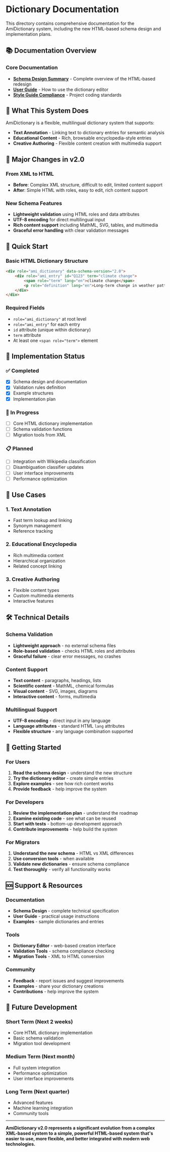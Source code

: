 # Dictionary Documentation

This directory contains comprehensive documentation for the AmiDictionary system, including the new HTML-based schema design and implementation plans.

## 📚 Documentation Overview

### **Core Documentation**
- **[Schema Design Summary](amidictionary_schema_design.md)** - Complete overview of the HTML-based redesign
- **[User Guide](../dictionary_editor/USER_GUIDE.md)** - How to use the dictionary editor
- **[Style Guide Compliance](../style_guide_compliance.md)** - Project coding standards

## 🎯 What This System Does

AmiDictionary is a flexible, multilingual dictionary system that supports:

- **Text Annotation** - Linking text to dictionary entries for semantic analysis
- **Educational Content** - Rich, browsable encyclopedia-style entries
- **Creative Authoring** - Flexible content creation with multimedia support

## 🔄 Major Changes in v2.0

### **From XML to HTML**
- **Before**: Complex XML structure, difficult to edit, limited content support
- **After**: Simple HTML with roles, easy to edit, rich content support

### **New Schema Features**
- **Lightweight validation** using HTML roles and data attributes
- **UTF-8 encoding** for direct multilingual input
- **Rich content support** including MathML, SVG, tables, and multimedia
- **Graceful error handling** with clear validation messages

## 🚀 Quick Start

### **Basic HTML Dictionary Structure**
```html
<div role="ami_dictionary" data-schema-version="2.0">
    <div role="ami_entry" id="Q123" term="climate change">
        <span role="term" lang="en">climate change</span>
        <p role="definition" lang="en">Long-term change in weather patterns</p>
    </div>
</div>
```

### **Required Fields**
- `role="ami_dictionary"` at root level
- `role="ami_entry"` for each entry
- `id` attribute (unique within dictionary)
- `term` attribute
- At least one `<span role="term">` element

## 🔧 Implementation Status

### **✅ Completed**
- [x] Schema design and documentation
- [x] Validation rules definition
- [x] Example structures
- [x] Implementation plan

### **🔄 In Progress**
- [ ] Core HTML dictionary implementation
- [ ] Schema validation functions
- [ ] Migration tools from XML

### **📋 Planned**
- [ ] Integration with Wikipedia classification
- [ ] Disambiguation classifier updates
- [ ] User interface improvements
- [ ] Performance optimization

## 🎨 Use Cases

### **1. Text Annotation**
- Fast term lookup and linking
- Synonym management
- Reference tracking

### **2. Educational Encyclopedia**
- Rich multimedia content
- Hierarchical organization
- Related concept linking

### **3. Creative Authoring**
- Flexible content types
- Custom multimedia elements
- Interactive features

## 🛠️ Technical Details

### **Schema Validation**
- **Lightweight approach** - no external schema files
- **Role-based validation** - checks HTML roles and attributes
- **Graceful failure** - clear error messages, no crashes

### **Content Support**
- **Text content** - paragraphs, headings, lists
- **Scientific content** - MathML, chemical formulas
- **Visual content** - SVG, images, diagrams
- **Interactive content** - forms, multimedia

### **Multilingual Support**
- **UTF-8 encoding** - direct input in any language
- **Language attributes** - standard HTML `lang` attributes
- **Flexible structure** - any language combination supported

## 📖 Getting Started

### **For Users**
1. **Read the schema design** - understand the new structure
2. **Try the dictionary editor** - create simple entries
3. **Explore examples** - see how rich content works
4. **Provide feedback** - help improve the system

### **For Developers**
1. **Review the implementation plan** - understand the roadmap
2. **Examine existing code** - see what can be reused
3. **Start with tests** - bottom-up development approach
4. **Contribute improvements** - help build the system

### **For Migrators**
1. **Understand the new schema** - HTML vs XML differences
2. **Use conversion tools** - when available
3. **Validate new dictionaries** - ensure schema compliance
4. **Test thoroughly** - verify all functionality works

## 🆘 Support & Resources

### **Documentation**
- **Schema Design** - complete technical specification
- **User Guide** - practical usage instructions
- **Examples** - sample dictionaries and entries

### **Tools**
- **Dictionary Editor** - web-based creation interface
- **Validation Tools** - schema compliance checking
- **Migration Tools** - XML to HTML conversion

### **Community**
- **Feedback** - report issues and suggest improvements
- **Examples** - share your dictionary creations
- **Contributions** - help improve the system

## 🔮 Future Development

### **Short Term (Next 2 weeks)**
- Core HTML dictionary implementation
- Basic schema validation
- Migration tool development

### **Medium Term (Next month)**
- Full system integration
- Performance optimization
- User interface improvements

### **Long Term (Next quarter)**
- Advanced features
- Machine learning integration
- Community tools

---

**AmiDictionary v2.0 represents a significant evolution from a complex XML-based system to a simple, powerful HTML-based system that's easier to use, more flexible, and better integrated with modern web technologies.**














